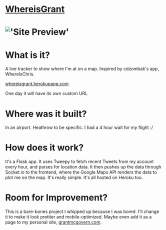 [WhereisGrant](http://whereisgrant.herokuapp.com)
=================
!['Site Preview'](http://i1158.photobucket.com/albums/p618/g12mcgov/Screenshot2014-12-18154627.png)
============

What is it?
============
A live tracker to show where I'm at on a map. Inspired by cdzombak's app, WhereIsChris.

[whereisgrant.herokupapp.com](http://whereisgrant.herokuapp.com)

One day it will have its own custom URL

Where was it built?
============
In an airport. Heathrow to be specific. I had a 4 hour wait for my flight :/

How does it work?
============
It's a Flask app. It uses Tweepy to fetch recent Tweets from my account every hour, and parses for location data. It then pushes up the data through Socket.io to the frontend, where the Google Maps API renders the data to plot me on the map.
It's really simple. It's all hosted on Heroku too. 

Room for Improvement?
============
This is a bare-bones project I whipped up because I was bored. I'll change it to make it look prettier and mobile-optimized. Maybe even add it as a page to my personal site, [grantmcgovern.com](http://www.grantmcgovern.com).
